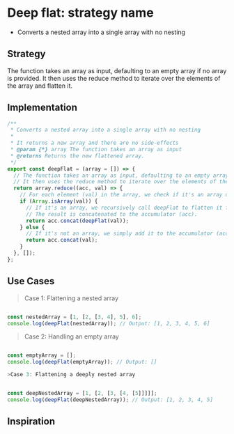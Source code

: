 # Deep flat: strategy name

* Converts a nested array into a single array with no nesting

## Strategy

The function takes an array as input, defaulting to an empty array if no array
is provided.
It then uses the reduce method to iterate over the elements of the array
and flatten it.

## Implementation

```javascript
/**
 * Converts a nested array into a single array with no nesting
 *
 * It returns a new array and there are no side-effects
 * @param {*} array The function takes an array as input
 * @returns Returns the new flattened array.
 */
export const deepFlat = (array = []) => {
  // The function takes an array as input, defaulting to an empty array if no array is provided.
  // It then uses the reduce method to iterate over the elements of the array and flatten it.
  return array.reduce((acc, val) => {
    // For each element (val) in the array, we check if it's an array using Array.isArray().
    if (Array.isArray(val)) {
      // If it's an array, we recursively call deepFlat to flatten it further.
      // The result is concatenated to the accumulator (acc).
      return acc.concat(deepFlat(val));
    } else {
      // If it's not an array, we simply add it to the accumulator (acc).
      return acc.concat(val);
    }
  }, []);
};
```

## Use Cases

>Case 1: Flattening a nested array

```javascript

const nestedArray = [1, [2, [3, 4], 5], 6];
console.log(deepFlat(nestedArray)); // Output: [1, 2, 3, 4, 5, 6]

```

>Case 2: Handling an empty array

```javascript

const emptyArray = [];
console.log(deepFlat(emptyArray)); // Output: []

>Case 3: Flattening a deeply nested array
```

```javascript

const deepNestedArray = [1, [2, [3, [4, [5]]]]];
console.log(deepFlat(deepNestedArray)); // Output: [1, 2, 3, 4, 5]

```

## Inspiration

<!--
  was there any code, blog post, video, ... that inspired your solution?
  there's nothing wrong with adapting other people's code, just give them credit!
  and say how it inspired your solution.
-->
